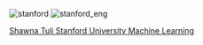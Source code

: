 ![stanford](https://user-images.githubusercontent.com/19508013/192607809-db0cdf02-541d-47b1-b96e-a2125610543c.png)
![stanford_eng](https://user-images.githubusercontent.com/19508013/192607820-3476370b-9ff0-41e6-b125-b58534e56e06.png)

[Shawna Tuli Stanford University Machine Learning](https://www.coursera.org/account/accomplishments/verify/47XPJRBC4F5C)
